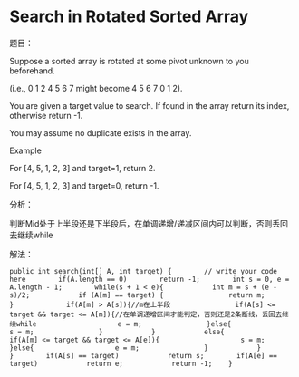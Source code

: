 # Search in Rotated Sorted Array

题目：

Suppose a sorted array is rotated at some pivot unknown to you beforehand.

\(i.e., 0 1 2 4 5 6 7 might become 4 5 6 7 0 1 2\).

You are given a target value to search. If found in the array return its index, otherwise return -1.

You may assume no duplicate exists in the array.

Example

For \[4, 5, 1, 2, 3\] and target=1, return 2.

For \[4, 5, 1, 2, 3\] and target=0, return -1.

分析：

判断Mid处于上半段还是下半段后，在单调递增/递减区间内可以判断，否则丢回去继续while

解法：

```text
public int search(int[] A, int target) {        // write your code here        if(A.length == 0)        return -1;        int s = 0, e = A.length - 1;        while(s + 1 < e){            int m = s + (e - s)/2;            if (A[m] == target) {                return m;            }             if(A[m] > A[s]){//m在上半段                if(A[s] <= target && target <= A[m]){//在单调递增区间才能判定，否则还是2条断线，丢回去继续while                    e = m;                }else{                    s = m;                }            }            else{                if(A[m] <= target && target <= A[e]){                    s = m;                }else{                    e = m;                }            }        }        if(A[s] == target)            return s;        if(A[e] == target)            return e;            return -1;    }
```

